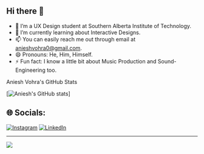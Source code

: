 ## Hi there 👋
- 🔭 I’m a UX Design student at Southern Alberta Institute of Technology.
- 🌱 I’m currently learning about Interactive Designs.
- 📫 You can easily reach me out through email at anieshvohra0@gmail.com.
- 😄 Pronouns: He, Him, Himself.
- ⚡ Fun fact: I know a little bit about Music Production and Sound-Engineering too.

<!-- 
--> Aniesh Vohra's GitHub Stats
[![Aniesh's GitHub stats](https://github-readme-stats.vercel.app/api?username=anieshvohra&show_icons=true&theme=dark)]

## 🌐 Socials:
[![Instagram](https://img.shields.io/badge/Instagram-%23E4405F.svg?logo=Instagram&logoColor=white)](https://instagram.com/justalowkeyme) [![LinkedIn](https://img.shields.io/badge/LinkedIn-%230077B5.svg?logo=linkedin&logoColor=white)](https://linkedin.com/in/https://www.linkedin.com/in/aniesh-vohra-168287327/) 


---
[![](https://visitcount.itsvg.in/api?id=anieshvohra&icon=0&color=0)](https://visitcount.itsvg.in)

<!-- Proudly created with GPRM ( https://gprm.itsvg.in ) -->
